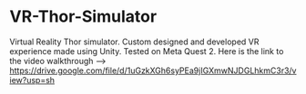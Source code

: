 # VR-Thor-Simulator
Virtual Reality Thor simulator. Custom designed and developed VR experience made using Unity. Tested on Meta Quest 2. Here is the link to the video walkthrough --> https://drive.google.com/file/d/1uGzkXGh6syPEa9jIGXmwNJDGLhkmC3r3/view?usp=sh 
